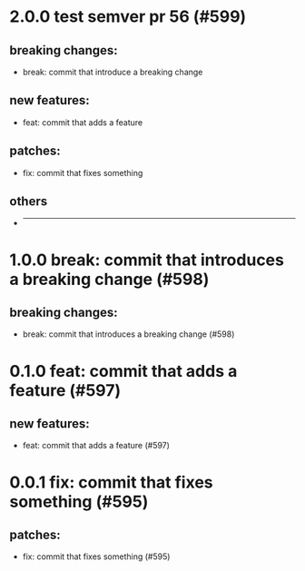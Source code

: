 # 2.0.0 test semver pr 56 (#599)

## breaking changes:
* break: commit that introduce a breaking change
## new features:
* feat: commit that adds a feature
## patches:
* fix: commit that fixes something
## others
* ---------

# 1.0.0 break: commit that introduces a breaking change (#598)

## breaking changes:
* break: commit that introduces a breaking change (#598)

# 0.1.0 feat: commit that adds a feature (#597)

## new features:
* feat: commit that adds a feature (#597)

# 0.0.1 fix: commit that fixes something (#595)

## patches:
* fix: commit that fixes something (#595)

